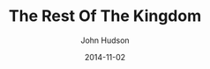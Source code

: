 ---
layout: post
passage: Mark 2:13-28
title: The Rest Of The Kingdom
author: John Hudson
date: 2014-11-02
categories: Mark
---